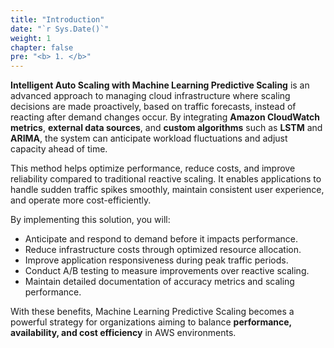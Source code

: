 ```yaml
---
title: "Introduction"
date: "`r Sys.Date()`"
weight: 1
chapter: false
pre: "<b> 1. </b>"
---
```


**Intelligent Auto Scaling with Machine Learning Predictive Scaling** is an advanced approach to managing cloud infrastructure where scaling decisions are made proactively, based on traffic forecasts, instead of reacting after demand changes occur. By integrating **Amazon CloudWatch metrics**, **external data sources**, and **custom algorithms** such as **LSTM** and **ARIMA**, the system can anticipate workload fluctuations and adjust capacity ahead of time.

This method helps optimize performance, reduce costs, and improve reliability compared to traditional reactive scaling. It enables applications to handle sudden traffic spikes smoothly, maintain consistent user experience, and operate more cost-efficiently.

By implementing this solution, you will:
- Anticipate and respond to demand before it impacts performance.
- Reduce infrastructure costs through optimized resource allocation.
- Improve application responsiveness during peak traffic periods.
- Conduct A/B testing to measure improvements over reactive scaling.
- Maintain detailed documentation of accuracy metrics and scaling performance.

With these benefits, Machine Learning Predictive Scaling becomes a powerful strategy for organizations aiming to balance **performance, availability, and cost efficiency** in AWS environments.
